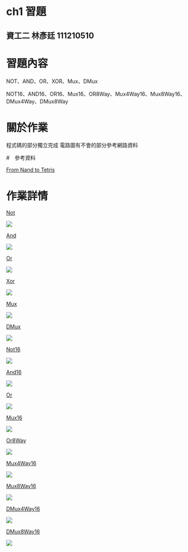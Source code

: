 # ch1 習題
資工二 林彥廷
111210510
---
# 習題內容

NOT、AND、OR、XOR、Mux、DMux

NOT16、AND16、OR16、Mux16、OR8Way、Mux4Way16、Mux8Way16、DMux4Way、DMux8Way

# 關於作業

程式碼的部分獨立完成 電路圖有不會的部分參考網路資料

#　參考資料

<a href="https://www.nand2tetris.org/" target="_blank">From Nand to Tetris</a>

# 作業詳情

<a href="https://github.com/codewhight/_co/blob/master/01/Not.hdl" target="_blank">Not</a>

 ![](NOT.jpg)


<a href="https://github.com/codewhight/_co/blob/master/01/And.hdl" target="_blank">And</a>

 ![](AND.jpg)

<a href="https://github.com/codewhight/_co/blob/master/01/Or.hdl" target="_blank">Or</a>

 ![](OR.jpg)

 <a href="https://github.com/codewhight/_co/blob/master/01/Xor.hdl" target="_blank">Xor</a>

 ![](XOR.jpg)

 <a href="https://github.com/codewhight/_co/blob/master/01/Mux.hdl" target="_blank">Mux</a>

 ![](Mux.jpg)

 <a href="https://github.com/codewhight/_co/blob/master/01/DMux.hdl" target="_blank">DMux</a>

 ![](DMux.jpg)

 <a href="https://github.com/codewhight/_co/blob/master/01/Not16.hdl" target="_blank">Not16</a>

 ![](NOT16.jpg)

 <a href="https://github.com/codewhight/_co/blob/master/01/And15.hdl" target="_blank">And16</a>

 ![](AND16.jpg)

 <a href="https://github.com/codewhight/_co/blob/master/01/Or16.hdl" target="_blank">Or</a>

 ![](OR16.jpg)

 <a href="https://github.com/codewhight/_co/blob/master/01/Mux16.hdl" target="_blank">Mux16</a>

 ![](Mux16.jpg)

 <a href="https://github.com/codewhight/_co/blob/master/01/Or8Way.hdl" target="_blank">Or8Way</a>

 ![](OR8Way.jpg)

 <a href="https://github.com/codewhight/_co/blob/master/01/Mux4Way16.hdl" target="_blank">Mux4Way16</a>

 ![](Mux4Way16.jpg)

 <a href="https://github.com/codewhight/_co/blob/master/01/Mux8Way16.hdl" target="_blank">Mux8Way16</a>

 ![](Mux8Way16.jpg)

 <a href="https://github.com/codewhight/_co/blob/master/01/DMux4Way16.hdl" target="_blank">DMux4Way16</a>

 ![](DMux4Way.jpg)

 <a href="https://github.com/codewhight/_co/blob/master/01/DMux8Way16.hdl" target="_blank">DMux8Way16</a>

 ![](DMux8Way.jpg)

 
